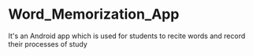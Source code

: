 # Word_Memorization_App
It's an Android app which is used for students to recite words and record their processes of study
